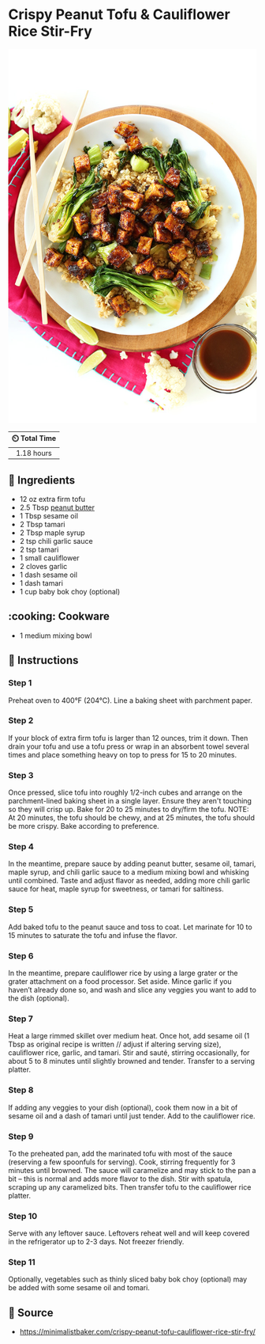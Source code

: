 # Crispy Peanut Tofu & Cauliflower Rice Stir-Fry

![Crispy Peanut Tofu & Cauliflower Rice Stir-Fry](../assets/images/crispy-peanut-tofu-&-cauliflower-rice-stir-fry.jpg)

| :timer_clock: Total Time |
|:-----------------------: |
| 1.18 hours |

## :salt: Ingredients

- 12 oz extra firm tofu
- 2.5 Tbsp [peanut butter][1]
- 1 Tbsp sesame oil
- 2 Tbsp tamari
- 2 Tbsp maple syrup
- 2 tsp chili garlic sauce
- 2 tsp tamari
- 1 small cauliflower
- 2 cloves garlic
- 1 dash sesame oil
- 1 dash tamari
- 1 cup baby bok choy (optional)

## :cooking: Cookware

- 1 medium mixing bowl

## :pencil: Instructions

### Step 1

Preheat oven to 400°F (204°C). Line a baking sheet with parchment paper.

### Step 2

If your block of extra firm tofu is larger than 12 ounces, trim it down. Then drain your tofu and use a tofu press or
wrap in an absorbent towel several times and place something heavy on top to press for 15 to 20 minutes.

### Step 3

Once pressed, slice tofu into roughly 1/2-inch cubes and arrange on the parchment-lined baking sheet in a single layer.
Ensure they aren't touching so they will crisp up. Bake for 20 to 25 minutes to dry/firm the tofu. NOTE: At 20 minutes,
the tofu should be chewy, and at 25 minutes, the tofu should be more crispy. Bake according to preference.

### Step 4

In the meantime, prepare sauce by adding peanut butter, sesame oil, tamari, maple syrup, and chili garlic sauce to a
medium mixing bowl and whisking until combined. Taste and adjust flavor as needed, adding more chili garlic sauce for
heat, maple syrup for sweetness, or tamari for saltiness.

### Step 5

Add baked tofu to the peanut sauce and toss to coat. Let marinate for 10 to 15 minutes to saturate the tofu and infuse
the flavor.

### Step 6

In the meantime, prepare cauliflower rice by using a large grater or the grater attachment on a food processor. Set
aside. Mince garlic if you haven’t already done so, and wash and slice any veggies you want to add to the dish
(optional).

### Step 7

Heat a large rimmed skillet over medium heat. Once hot, add sesame oil (1 Tbsp as original recipe is written // adjust
if altering serving size), cauliflower rice, garlic, and tamari. Stir and sauté, stirring occasionally, for about 5 to
8 minutes until slightly browned and tender. Transfer to a serving platter.

### Step 8

If adding any veggies to your dish (optional), cook them now in a bit of sesame oil and a dash of tamari until just
tender. Add to the cauliflower rice.

### Step 9

To the preheated pan, add the marinated tofu with most of the sauce (reserving a few spoonfuls for serving). Cook,
stirring frequently for 3 minutes until browned. The sauce will caramelize and may stick to the pan a bit – this is
normal and adds more flavor to the dish. Stir with spatula, scraping up any caramelized bits. Then transfer tofu to the
cauliflower rice platter.

### Step 10

Serve with any leftover sauce. Leftovers reheat well and will keep covered in the refrigerator up to 2-3 days. Not
freezer friendly.

### Step 11

Optionally, vegetables such as thinly sliced baby bok choy (optional) may be added with some sesame oil and tomari.

## :link: Source

- <https://minimalistbaker.com/crispy-peanut-tofu-cauliflower-rice-stir-fry/>

[1]: <../ingredients/peanut-butter.md>
